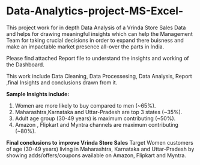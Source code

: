# Data-Analytics-project-MS-Excel-

This project work for in depth Data Analysis of a Vrinda Store Sales Data and helps for drawing meaningful insights which can help the Management Team for taking crucial decisions in order to expand there buisness and make an impactable market presence all-over the parts in India.

Please find attached Report file to understand the insights and working of the Dashboard.

This work include Data Cleaning, Data Processesing, Data Analysis, Report ,final Insights and conclusions drawn from it.

**Sample Insights include:**

1. Women are more likely to buy compared to men (~65%).
2. Maharashtra,Karnataka and Uttar-Pradesh are top 3 states (~35%).
3. Adult age group (30-49 years) is maximum contributing (~50%).
4. Amazon , Flipkart and Myntra channels are maximum contributing (~80%).

**Final conclusions to improve Vrinda Store Sales**
Target Women customers of age (30-49 years) living in Maharashtra, Karnataka and Uttar-Pradesh by showing adds/offers/coupons available on Amazon, Flipkart and Myntra.

